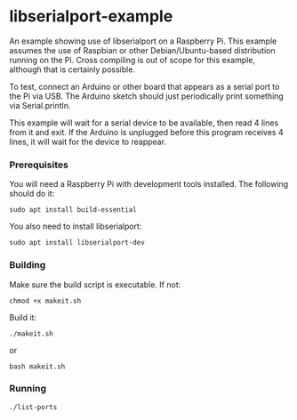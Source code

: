 # libserialport-example
An example showing use of libserialport on a Raspberry Pi.  This example assumes the
use of Raspbian or other Debian/Ubuntu-based distribution running on the Pi.  Cross
compiling is out of scope for this example, although that is certainly possible.

To test, connect an Arduino or other board that appears as a serial port
to the Pi via USB.  The Arduino sketch should just periodically print
something via Serial.println.

This example will wait for a serial device to be available, then read 4 lines from it
and exit.  If the Arduino is unplugged before this program receives 4 lines, it will
wait for the device to reappear.

### Prerequisites
You will need a Raspberry Pi with development tools installed.  The following should do it:
```
sudo apt install build-essential
```

You also need to install libserialport:
```
sudo apt install libserialport-dev
```

### Building
Make sure the build script is executable.  If not:
```
chmod +x makeit.sh
```

Build it:
```
./makeit.sh
```

or

```
bash makeit.sh
```

### Running
```
./list-ports
```


